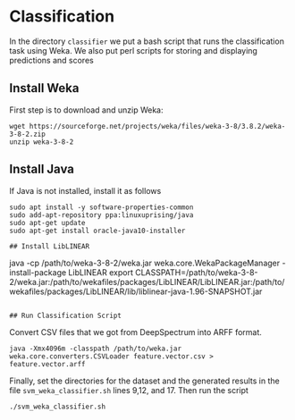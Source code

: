 # Classification
In the directory `classifier` we put a bash script that runs the classification task using Weka. We also put perl scripts for storing and displaying predictions and scores

## Install Weka
First step is to download and unzip Weka:
```
wget https://sourceforge.net/projects/weka/files/weka-3-8/3.8.2/weka-3-8-2.zip
unzip weka-3-8-2
```

## Install Java
If Java is not installed, install it as follows
```
sudo apt install -y software-properties-common
sudo add-apt-repository ppa:linuxuprising/java
sudo apt-get update
sudo apt-get install oracle-java10-installer

## Install LibLINEAR
```
java -cp /path/to/weka-3-8-2/weka.jar weka.core.WekaPackageManager -install-package LibLINEAR
export CLASSPATH=/path/to/weka-3-8-2/weka.jar:/path/to/wekafiles/packages/LibLINEAR/LibLINEAR.jar:/path/to/wekafiles/packages/LibLINEAR/lib/liblinear-java-1.96-SNAPSHOT.jar
```

## Run Classification Script
```
Convert CSV files that we got from DeepSpectrum into ARFF format.
```
java -Xmx4096m -classpath /path/to/weka.jar weka.core.converters.CSVLoader feature.vector.csv > feature.vector.arff
```
Finally, set the directories for the dataset and the generated results in the file `svm_weka_classifier.sh` lines 9,12, and 17. Then run the script
```
./svm_weka_classifier.sh
```


